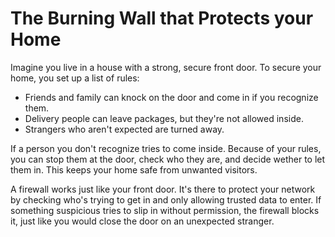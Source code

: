 # The Burning Wall that Protects your Home

Imagine you live in a house with a strong, secure front door. 
To secure your home, you set up a list of rules:

- Friends and family can knock on the door and come in if you recognize them.
- Delivery people can leave packages, but they're not allowed inside.
- Strangers who aren't expected are turned away.

If a person you don't recognize tries to come inside. 
Because of your rules, you can stop them at the door, check who they are, and decide wether to let them in. 
This keeps your home safe from unwanted visitors.

A firewall works just like your front door. 
It's there to protect your network by checking who's trying to get in and only allowing trusted data to enter. 
If something suspicious tries to slip in without permission, the firewall blocks it, 
just like you would close the door on an unexpected stranger.

